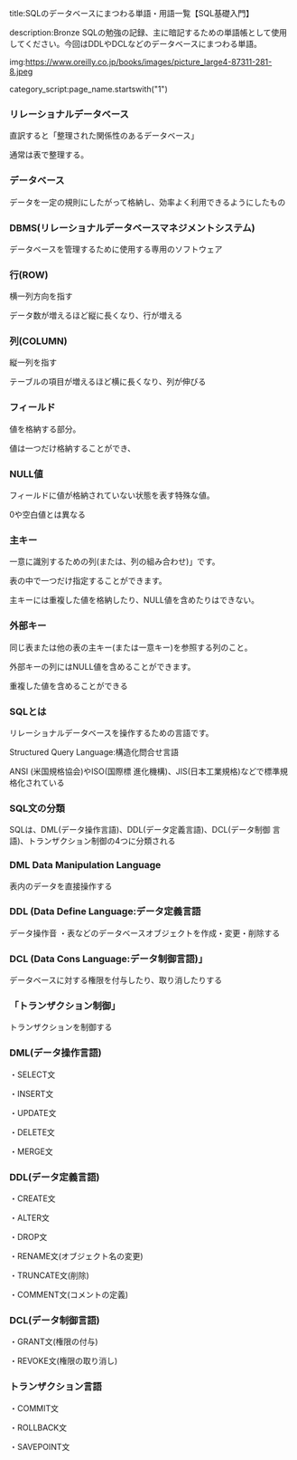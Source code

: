 title:SQLのデータベースにまつわる単語・用語一覧【SQL基礎入門】

description:Bronze SQLの勉強の記録、主に暗記するための単語帳として使用してください。今回はDDLやDCLなどのデータベースにまつわる単語。

img:https://www.oreilly.co.jp/books/images/picture_large4-87311-281-8.jpeg

category_script:page_name.startswith("1")


### リレーショナルデータベース

直訳すると「整理された関係性のあるデータベース」

通常は表で整理する。



### データベース


データを一定の規則にしたがって格納し、効率よく利用できるようにしたもの




### DBMS(リレーショナルデータベースマネジメントシステム)

データベースを管理するために使用する専用のソフトウェア



### 行(ROW)

横一列方向を指す

データ数が増えるほど縦に長くなり、行が増える




### 列(COLUMN)

縦一列を指す

テーブルの項目が増えるほど横に長くなり、列が伸びる





### フィールド

値を格納する部分。

値は一つだけ格納することができ、




### NULL値

フィールドに値が格納されていない状態を表す特殊な値。

0や空白値とは異なる




### 主キー

一意に識別するための列(または、列の組み合わせ)」です。

表の中で一つだけ指定することができます。

主キーには重複した値を格納したり、NULL値を含めたりはできない。







### 外部キー

同じ表または他の表の主キー(または一意キー)を参照する列のこと。

外部キーの列にはNULL値を含めることができます。

重複した値を含めることができる




### SQLとは

リレーショナルデータベースを操作するための言語です。

Structured Query Language:構造化問合せ言語

ANSI (米国規格協会)やISO(国際標 進化機構)、JIS(日本工業規格)などで標準規格化されている




### SQL文の分類

SQLは、DML(データ操作言語)、DDL(データ定義言語)、DCL(データ制御 言語)、トランザクション制御の4つに分類される



### DML Data Manipulation Language

表内のデータを直接操作する



### DDL (Data Define Language:データ定義言語

データ操作音 ・表などのデータベースオブジェクトを作成・変更・削除する



### DCL (Data Cons Language:データ制御言語)」

データベースに対する権限を付与したり、取り消したりする



### 「トランザクション制御」

トランザクションを制御する



### DML(データ操作言語)

・SELECT文

・INSERT文

・UPDATE文

・DELETE文 

・MERGE文





### DDL(データ定義言語)

・CREATE文 

・ALTER文 

・DROP文 

・RENAME文(オブジェクト名の変更) 

・TRUNCATE文(削除) 

・COMMENT文(コメントの定義) 





### DCL(データ制御言語)

・GRANT文(権限の付与) 

・REVOKE文(権限の取り消し)




### トランザクション言語

・COMMIT文 

・ROLLBACK文

・SAVEPOINT文



















